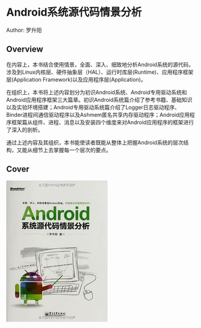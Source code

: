 # Android系统源代码情景分析

Author: 罗升阳

## Overview

在内容上，本书结合使用情景，全面、深入、细致地分析Android系统的源代码，涉及到Linux内核层、硬件抽象层（HAL）、运行时库层(Runtime)、应用程序框架层(Application Framework)以及应用程序层(Application)。

在组织上，本书将上述内容划分为初识Android系统、Android专用驱动系统和Android应用程序框架三大篇章。初识Android系统篇介绍了参考书籍、基础知识以及实验环境搭建；Android专用驱动系统篇介绍了Logger日志驱动程序、Binder进程间通信驱动程序以及Ashmem匿名共享内存驱动程序；Android应用程序框架篇从组件、进程、消息以及安装四个维度来对Android应用程序的框架进行了深入的剖析。

通过上述内容及其组织，本书能使读者既能从整体上把握Android系统的层次结构，又能从细节上去掌握每一个层次的要点。

## Cover

![Android系统源代码情景分析](../../assets/Android系统源代码情景分析1.jpg)